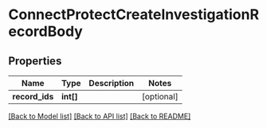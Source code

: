 # ConnectProtectCreateInvestigationRecordBody

## Properties
Name | Type | Description | Notes
------------ | ------------- | ------------- | -------------
**record_ids** | **int[]** |  | [optional] 

[[Back to Model list]](../../README.md#documentation-for-models) [[Back to API list]](../../README.md#documentation-for-api-endpoints) [[Back to README]](../../README.md)

